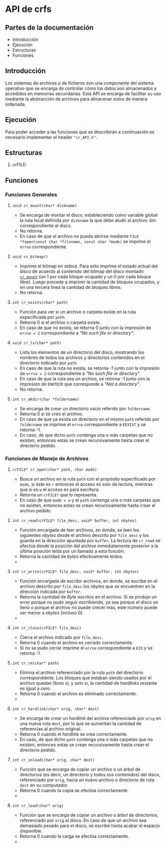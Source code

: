 # API de crfs

## Partes de la documentación

* Introducción
* Ejecución
* Estructuras
* Funciones

## Introducción

Los sistemas de archivos o de ficheros son una componente del sistema operativo que se encarga de controlar cómo los datos son almacenados y accedidos en memorias secundarias. Esta API se encarga de facilitar su uso mediante la abstracción de archivos para almacenar estos de manera ordenada.

## Ejecución

Para poder acceder a las funciones que se describirán a continuación es necesario implementar el header `"cr_API.h"`.

## Estructuras

1. crFILE:

## Funciones

### Funciones Generales

1. <a name="cr_mount"></a>`void cr_mount(char* diskname)`

    * Se encarga de montar el disco, estableciendo como variable global la ruta local definida por `diskname` la que debe aludir al archivo .bin correspondiente al disco.
    * No retorna.
    * En caso de que el archivo no pueda abrirse mediante `FILE *fopen(const char *filename, const char *mode)` se imprime el `errno` correspondiente.

2. `void cr_bitmap()`
    * Imprime el bitmap en stdout. Para esto imprime el estado actual del disco de acuerdo al contenido del bitmap del disco montado [`cr_mount`](#cr_mount) (un 1 por cada bloque ocupado y un 0 por cada bloque libre). Luego procede a imprimir la cantidad de bloques ocupados, y en una tercera línea la cantidad de bloques libres.
    * No retorna.

3. `int cr_exists(char* path)`
    * Función para ver si un archivo o carpeta existe en la ruta especificada por `path`.
    * Retorna 0 si el archivo o carpeta existe.
    * En caso de que no exista, se retorna 0 junto con la impresión de `errno = 2` correspondiente a _"No such file or directory"_.

4. `void cr_ls(char* path)`
    * Lista los elementos de un directorio del disco, mostrando los nombres de todos los archivos y directorios contenidos en el directorio indicado por `path`.
    * En caso de que la ruta no exista, se retorna -1 junto con la impresión de `errno = 2` correspondiente a _"No such file or directory"_.
    * En caso de que la ruta sea un archivo, se retorna -1 junto con la impresión de `ENOTDIR` que corresponde a _"Not a directory"_.
    * No retorna.

5. `int cr_mkdir(char *foldername)`
    * Se encarga de crear un directorio vacío referido por `foldername`.
    * Retorna 0 si se creó el archivo.
    * En caso de que ya exista un directorio en el mismo `path` referido por `foldername` se imprime el `errno` correspondiente a `EEXIST` y se retorna -1. 
    * En caso, de que dicho `path` contenga una o más carpetas que no existen, entonces estas se crean recursivamente hasta crear el directorio pedido.

### Funciones de Manejo de Archivos

1. `crFILE* cr_open(char* path, char mode)`
    * Busca un archivo en la ruta `path` con el propósito especificado por `mode`, si éste es `r` entonces el acceso es solo de lectura, mientras que si es `w` el acceso es para escritura.
    * Retorna un `crFILE*` que lo representa.
    * En caso de que `mode = w` y el `path` contenga una o más carpetas que no existen, entonces estas se crean recursivamente hasta crear el archivo pedido.

2. `int cr_read(crFILE* file_desc, void* buffer, int nbytes)`
    * Función encargada de leer archivos, en donde, se leen los siguientes _nbytes_ desde el archivo descrito por `file_desc` y los guarda en la dirección apuntada por `buffer`. La lectura de `cr_read` se efectúa desde la posición del archivo inmediatamente posterior a la última posición leída por un llamado a esta función.
    * Retorna la cantidad de _bytes_ efectivamente leídos.
    *

3. `int cr_write(crFILE* file_desc, void* buffer, int nbytes)`
    * Función encargada de escribir archivos, en donde, se escribe en el archivo descrito por `file_desc` los _nbytes_ que se encuentren en la dirección indicada por `buffer`.
    * Retorna la cantidad de _Byte_ escritos en el archivo. Si se produjo un error porque no pudo seguir escribiendo, ya sea porque el disco se llenó o porque el archivo no puede crecer más, este número puede ser menor a _nbytes_ (incluso 0).
    *

4. `int cr_close(crFILE* file_desc)`
    * Cierra el archivo indicado por `file_desc`.
    * Retorna 0 cuando el archivo es cerrado correctamente.
    * Si no se pudo cerrar imprime el `errno` correspondiente a `EIO` y se retorna -1. 

5. `int cr_rm(char* path)`
    * Elimina el archivo referenciado por la ruta `path` del directorio correspondiente. Los bloques que estaban siendo usados por el archivo quedan libres si, y solo si, la cantidad de _hardlinks_ restante es igual a cero.
    * Retorna 0 cuando el archivo es eliminado correctamente.
    *

6. `int cr_hardlink(char* orig, char* dest)`
    * Se encarga de crear un _hardlink_ del archivo referenciado por `orig` en una nueva ruta `dest`, por lo que se aumentan la cantidad de referencias al archivo original.
    * Retorna 0 cuando el _hardlink_ se crea correctamente.
    * En caso, de que dicho `path` contenga una o más carpetas que no existen, entonces estas se crean recursivamente hasta crear el directorio pedido.


7. `int cr_unload(char* orig, char* dest)`
    * Función que se encarga de copiar un archivo o un árbol de directorios (es decir, un directorio y todos sus contenidos) del disco, referenciado por `orig`, hacia un nuevo archivo o directorio de ruta `dest` en su computador.
    * Retorna 0 cuando la copia se efectúa correctamente.
    *

8. `int cr_load(char* orig)`
    * Función que se encarga de copiar un archivo o árbol de directorios, referenciado por `orig` al disco. En caso de que un archivo sea demasiado pesado para el disco, se escribe hasta acabar el espacio disponible.
    * Retorna 0 cuando la carga se efectúa correctamente.
    *

</div>

